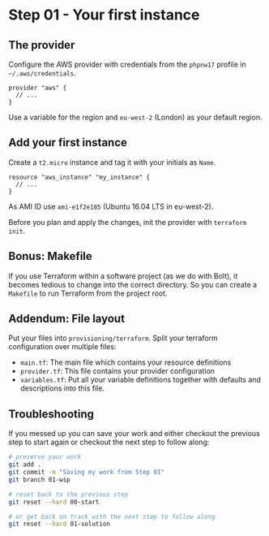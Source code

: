 # Step 01 - Your first instance

## The provider

Configure the AWS provider with credentials from the `phpnw17` profile in `~/.aws/credentials`.

```hcl-terraform
provider "aws" {
  // ...
}
```

Use a variable for the region and `eu-west-2` (London) as your default region.

## Add your first instance

Create a `t2.micro` instance and tag it with your initials as `Name`.

```hcl-terraform
resource "aws_instance" "my_instance" {
  // ...
}
```

As AMI ID use `ami-e1f2e185` (Ubuntu 16.04 LTS in eu-west-2).

Before you plan and apply the changes, init the provider with `terraform init`.

## Bonus: Makefile

If you use Terraform within a software project (as we do with Bolt), it becomes tedious to change into the correct directory. So you can create a `Makefile` to run Terraform from the project root.

## Addendum: File layout

Put your files into `provisioning/terraform`. Split your terraform configuration over multiple files:

* `main.tf`: The main file which contains your resource definitions
* `provider.tf`: This file contains your provider configuration
* `variables.tf`: Put all your variable definitions together with defaults and descriptions into this file.

## Troubleshooting

If you messed up you can save your work and either checkout the previous step to start again or checkout the next step to follow along:

```bash
# preserve your work
git add .
git commit -m "Saving my work from Step 01"
git branch 01-wip

# reset back to the previous step
git reset --hard 00-start

# or get back on track with the next step to follow along
git reset --hard 01-solution
```
